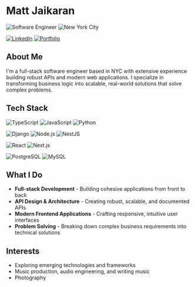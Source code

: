 <div>
  
# Matt Jaikaran

<img src="https://img.shields.io/badge/-Software%20Engineer-212121?style=for-the-badge" alt="Software Engineer"/>
<img src="https://img.shields.io/badge/-New%20York%20City-1976D2?style=for-the-badge" alt="New York City"/>

[![LinkedIn](https://img.shields.io/badge/LinkedIn-0077B5?style=for-the-badge&logo=linkedin&logoColor=white)](https://linkedin.com/in/mattjaikaran)
[![Portfolio](https://img.shields.io/badge/Portfolio-255E63?style=for-the-badge&logo=About.me&logoColor=white)](https://mattjaikaran.com)

</div>

## About Me

I'm a full-stack software engineer based in NYC with extensive experience building robust APIs and modern web applications. I specialize in transforming business logic into scalable, real-world solutions that solve complex problems.


## Tech Stack

<div>

![TypeScript](https://img.shields.io/badge/TypeScript-3178C6?style=for-the-badge&logo=typescript&logoColor=white)
![JavaScript](https://img.shields.io/badge/JavaScript-F7DF1E?style=for-the-badge&logo=javascript&logoColor=black)
![Python](https://img.shields.io/badge/Python-3776AB?style=for-the-badge&logo=python&logoColor=white)

![Django](https://img.shields.io/badge/Django-092E20?style=for-the-badge&logo=django&logoColor=white)
![Node.js](https://img.shields.io/badge/Node.js-43853D?style=for-the-badge&logo=node.js&logoColor=white)
![NestJS](https://img.shields.io/badge/NestJS-E02344?style=for-the-badge&logo=nestjs&logoColor=white)

![React](https://img.shields.io/badge/React-20232A?style=for-the-badge&logo=react&logoColor=61DAFB)
![Next.js](https://img.shields.io/badge/Next.js-000000?style=for-the-badge&logo=next.js&logoColor=white)

![PostgreSQL](https://img.shields.io/badge/PostgreSQL-4169E1?style=for-the-badge&logo=postgresql&logoColor=white)
![MySQL](https://img.shields.io/badge/MySQL-00000F?style=for-the-badge&logo=mysql&logoColor=white)


</div>


## What I Do

- **Full-stack Development** - Building cohesive applications from front to back
- **API Design & Architecture** - Creating robust, scalable, and documented APIs
- **Modern Frontend Applications** - Crafting responsive, intuitive user interfaces
- **Problem Solving** - Breaking down complex business requirements into technical solutions

## Interests

- Exploring emerging technologies and frameworks
- Music production, audio engineering, and writing music
- Photography 
